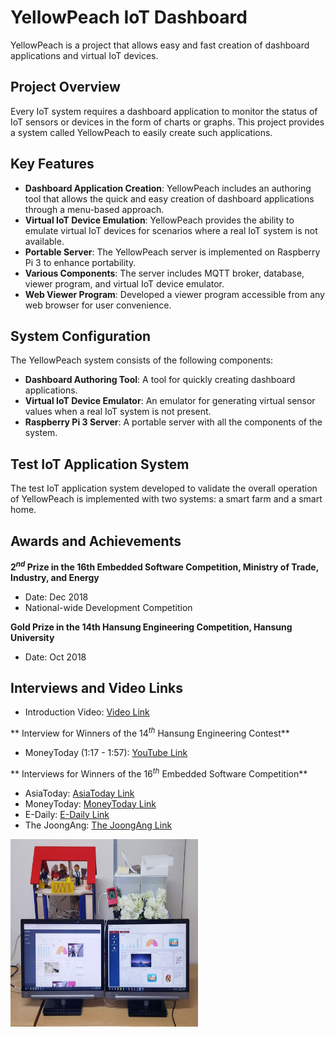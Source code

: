 # YellowPeach IoT Dashboard

YellowPeach is a project that allows easy and fast creation of dashboard applications and virtual IoT devices.

## Project Overview

Every IoT system requires a dashboard application to monitor the status of IoT sensors or devices in the form of charts or graphs. This project provides a system called YellowPeach to easily create such applications.

## Key Features

- **Dashboard Application Creation**: YellowPeach includes an authoring tool that allows the quick and easy creation of dashboard applications through a menu-based approach.
- **Virtual IoT Device Emulation**: YellowPeach provides the ability to emulate virtual IoT devices for scenarios where a real IoT system is not available.
- **Portable Server**: The YellowPeach server is implemented on Raspberry Pi 3 to enhance portability.
- **Various Components**: The server includes MQTT broker, database, viewer program, and virtual IoT device emulator.
- **Web Viewer Program**: Developed a viewer program accessible from any web browser for user convenience.

## System Configuration

The YellowPeach system consists of the following components:

- **Dashboard Authoring Tool**: A tool for quickly creating dashboard applications.
- **Virtual IoT Device Emulator**: An emulator for generating virtual sensor values when a real IoT system is not present.
- **Raspberry Pi 3 Server**: A portable server with all the components of the system.

## Test IoT Application System

The test IoT application system developed to validate the overall operation of YellowPeach is implemented with two systems: a smart farm and a smart home.

## Awards and Achievements

**2$^{nd}$ Prize in the 16th Embedded Software Competition, Ministry of Trade, Industry, and Energy**
- Date: Dec 2018
- National-wide Development Competition

**Gold Prize in the 14th Hansung Engineering Competition, Hansung University**
- Date: Oct 2018


## Interviews and Video Links
- Introduction Video: [Video Link](https://youtu.be/d1gSSu9ziXg)
  
** Interview for Winners of the 14$^{th}$ Hansung Engineering Contest**
- MoneyToday (1:17 - 1:57): [YouTube Link](https://www.youtube.com/watch?v=S7IDEu4fIyc)

** Interviews for Winners of the 16$^{th}$ Embedded Software Competition**
- AsiaToday: [AsiaToday Link](http://www.asiatoday.co.kr/view.php?key=20190102010000958)
- MoneyToday: [MoneyToday Link](http://news.mt.co.kr/mtview.php?no=2019010209507455004)
- E-Daily: [E-Daily Link](https://m.edaily.co.kr/news/Read?newsId=03109446622354112&mediaCodeNo=257#forward)
- The JoongAng: [The JoongAng Link](https://news.joins.com/article/23255264)



<img src="./images/Yp.jpg" alt="YellowPeach" width="300" height="300">




